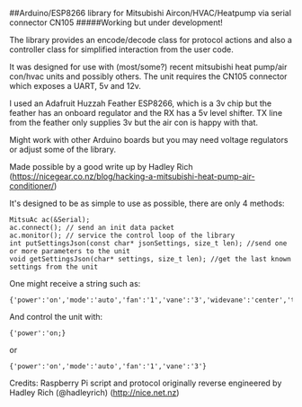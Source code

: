 ##Arduino/ESP8266 library for Mitsubishi Aircon/HVAC/Heatpump via serial connector CN105
#####Working but under development!



The library provides an encode/decode class for protocol actions and also a controller class for simplified interaction from the user code.

It was designed for use with (most/some?) recent mitsubishi heat pump/air con/hvac units and possibly others. The unit requires the CN105 connector which exposes a UART, 5v and 12v.

I used an Adafruit Huzzah Feather ESP8266, which is a 3v chip but the feather has an onboard regulator and the RX has a 5v level shifter. TX line from the feather only supplies 3v but the air con is happy with that.

Might work with other Arduino boards but you may need voltage regulators or adjust some of the library.

Made possible by a good write up by Hadley Rich (https://nicegear.co.nz/blog/hacking-a-mitsubishi-heat-pump-air-conditioner/)

It's designed to be as simple to use as possible, there are only 4 methods:

    MitsuAc ac(&Serial);
    ac.connect(); // send an init data packet  
    ac.monitor(); // service the control loop of the library 
    int putSettingsJson(const char* jsonSettings, size_t len); //send one or more parameters to the unit 
    void getSettingsJson(char* settings, size_t len); //get the last known settings from the unit
    
    
One might receive a string such as:

    {'power':'on','mode':'auto','fan':'1','vane':'3','widevane':'center','temp':22','roomTemp':22}

And control the unit with:

    {'power':'on;}
or

    {'power':'on','mode':'auto','fan':'1','vane':'3'}

    


Credits:
Raspberry Pi script and protocol originally reverse engineered by Hadley Rich (@hadleyrich) (http://nice.net.nz)
